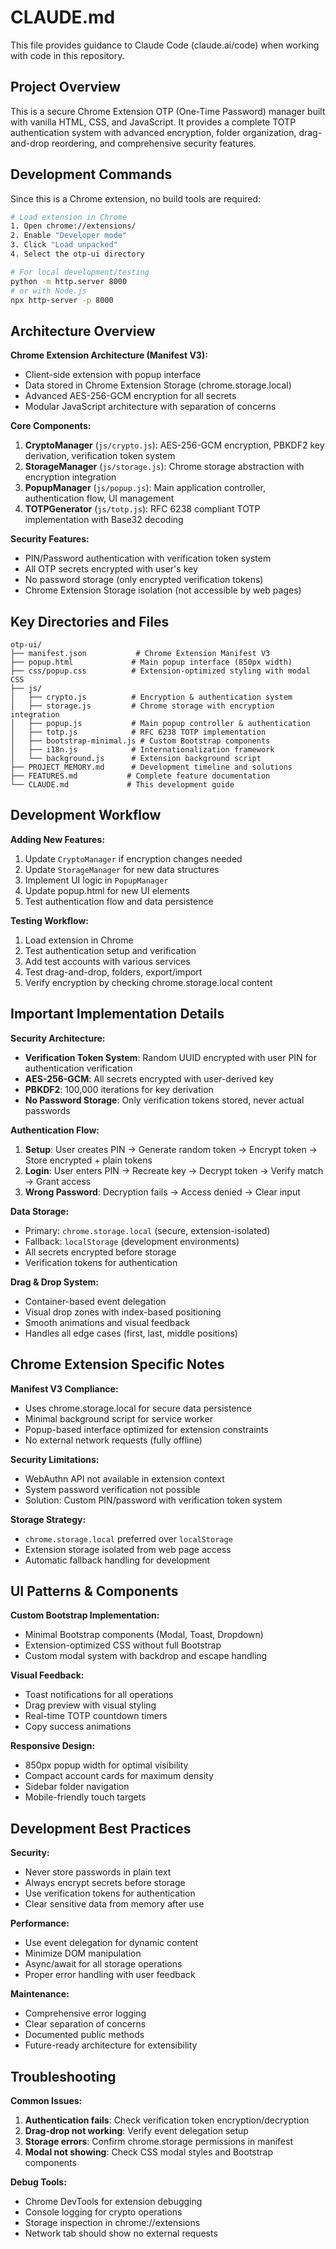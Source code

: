 # CLAUDE.md

This file provides guidance to Claude Code (claude.ai/code) when working with code in this repository.

## Project Overview

This is a secure Chrome Extension OTP (One-Time Password) manager built with vanilla HTML, CSS, and JavaScript. It provides a complete TOTP authentication system with advanced encryption, folder organization, drag-and-drop reordering, and comprehensive security features.

## Development Commands

Since this is a Chrome extension, no build tools are required:

```bash
# Load extension in Chrome
1. Open chrome://extensions/
2. Enable "Developer mode"
3. Click "Load unpacked"
4. Select the otp-ui directory

# For local development/testing
python -m http.server 8000
# or with Node.js
npx http-server -p 8000
```

## Architecture Overview

**Chrome Extension Architecture (Manifest V3):**
- Client-side extension with popup interface
- Data stored in Chrome Extension Storage (chrome.storage.local)
- Advanced AES-256-GCM encryption for all secrets
- Modular JavaScript architecture with separation of concerns

**Core Components:**
1. **CryptoManager** (`js/crypto.js`): AES-256-GCM encryption, PBKDF2 key derivation, verification token system
2. **StorageManager** (`js/storage.js`): Chrome storage abstraction with encryption integration
3. **PopupManager** (`js/popup.js`): Main application controller, authentication flow, UI management
4. **TOTPGenerator** (`js/totp.js`): RFC 6238 compliant TOTP implementation with Base32 decoding

**Security Features:**
- PIN/Password authentication with verification token system
- All OTP secrets encrypted with user's key
- No password storage (only encrypted verification tokens)
- Chrome Extension Storage isolation (not accessible by web pages)

## Key Directories and Files

```
otp-ui/
├── manifest.json           # Chrome Extension Manifest V3
├── popup.html             # Main popup interface (850px width)
├── css/popup.css          # Extension-optimized styling with modal CSS
├── js/
│   ├── crypto.js          # Encryption & authentication system
│   ├── storage.js         # Chrome storage with encryption integration
│   ├── popup.js           # Main popup controller & authentication
│   ├── totp.js            # RFC 6238 TOTP implementation
│   ├── bootstrap-minimal.js # Custom Bootstrap components
│   ├── i18n.js            # Internationalization framework
│   └── background.js      # Extension background script
├── PROJECT_MEMORY.md      # Development timeline and solutions
├── FEATURES.md           # Complete feature documentation
└── CLAUDE.md             # This development guide
```

## Development Workflow

**Adding New Features:**
1. Update `CryptoManager` if encryption changes needed
2. Update `StorageManager` for new data structures
3. Implement UI logic in `PopupManager`
4. Update popup.html for new UI elements
5. Test authentication flow and data persistence

**Testing Workflow:**
1. Load extension in Chrome
2. Test authentication setup and verification
3. Add test accounts with various services
4. Test drag-and-drop, folders, export/import
5. Verify encryption by checking chrome.storage.local content

## Important Implementation Details

**Security Architecture:**
- **Verification Token System**: Random UUID encrypted with user PIN for authentication verification
- **AES-256-GCM**: All secrets encrypted with user-derived key
- **PBKDF2**: 100,000 iterations for key derivation
- **No Password Storage**: Only verification tokens stored, never actual passwords

**Authentication Flow:**
1. **Setup**: User creates PIN → Generate random token → Encrypt token → Store encrypted + plain tokens
2. **Login**: User enters PIN → Recreate key → Decrypt token → Verify match → Grant access
3. **Wrong Password**: Decryption fails → Access denied → Clear input

**Data Storage:**
- Primary: `chrome.storage.local` (secure, extension-isolated)
- Fallback: `localStorage` (development environments)
- All secrets encrypted before storage
- Verification tokens for authentication

**Drag & Drop System:**
- Container-based event delegation
- Visual drop zones with index-based positioning
- Smooth animations and visual feedback
- Handles all edge cases (first, last, middle positions)

## Chrome Extension Specific Notes

**Manifest V3 Compliance:**
- Uses chrome.storage.local for secure data persistence
- Minimal background script for service worker
- Popup-based interface optimized for extension constraints
- No external network requests (fully offline)

**Security Limitations:**
- WebAuthn API not available in extension context
- System password verification not possible
- Solution: Custom PIN/password with verification token system

**Storage Strategy:**
- `chrome.storage.local` preferred over `localStorage`
- Extension storage isolated from web page access
- Automatic fallback handling for development

## UI Patterns & Components

**Custom Bootstrap Implementation:**
- Minimal Bootstrap components (Modal, Toast, Dropdown)
- Extension-optimized CSS without full Bootstrap
- Custom modal system with backdrop and escape handling

**Visual Feedback:**
- Toast notifications for all operations
- Drag preview with visual styling
- Real-time TOTP countdown timers
- Copy success animations

**Responsive Design:**
- 850px popup width for optimal visibility
- Compact account cards for maximum density
- Sidebar folder navigation
- Mobile-friendly touch targets

## Development Best Practices

**Security:**
- Never store passwords in plain text
- Always encrypt secrets before storage
- Use verification tokens for authentication
- Clear sensitive data from memory after use

**Performance:**
- Use event delegation for dynamic content
- Minimize DOM manipulation
- Async/await for all storage operations
- Proper error handling with user feedback

**Maintenance:**
- Comprehensive error logging
- Clear separation of concerns
- Documented public methods
- Future-ready architecture for extensibility

## Troubleshooting

**Common Issues:**
1. **Authentication fails**: Check verification token encryption/decryption
2. **Drag-drop not working**: Verify event delegation setup
3. **Storage errors**: Confirm chrome.storage permissions in manifest
4. **Modal not showing**: Check CSS modal styles and Bootstrap components

**Debug Tools:**
- Chrome DevTools for extension debugging
- Console logging for crypto operations
- Storage inspection in chrome://extensions
- Network tab should show no external requests